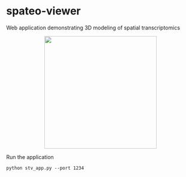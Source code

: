 # spateo-viewer


Web application demonstrating 3D modeling of spatial transcriptomics


<p align="center">
  <img height="300" src="https://github.com/aristoteleo/spateo-viewer/blob/main/stviewer/assets/image/stv_github.PNG" />
</p


# Run the application

``python stv_app.py --port 1234``

